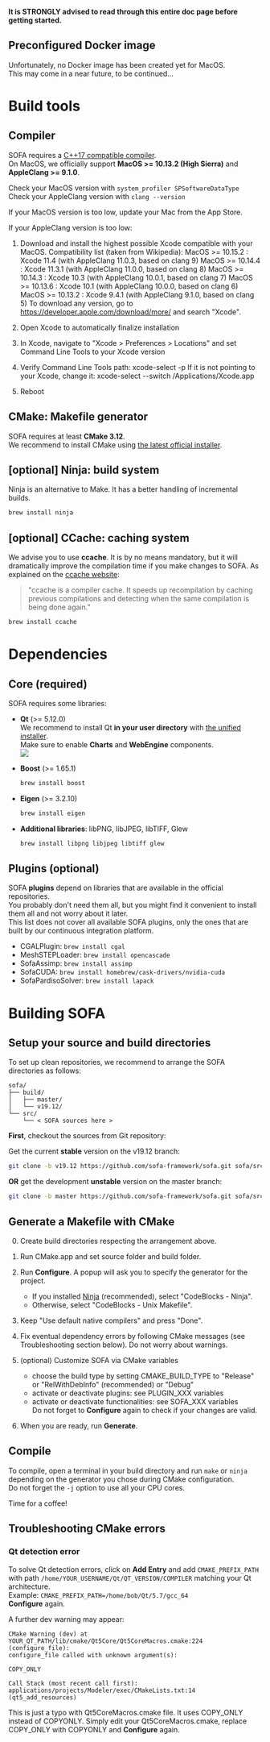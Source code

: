 **It is STRONGLY advised to read through this entire doc page before getting started.**

## Preconfigured Docker image

Unfortunately, no Docker image has been created yet for MacOS.  
This may come in a near future, to be continued...


# Build tools

## Compiler

SOFA requires a [C++17 compatible compiler](https://en.cppreference.com/w/cpp/compiler_support#C.2B.2B17_features).  
On MacOS, we officially support **MacOS >= 10.13.2 (High Sierra)** and **AppleClang >= 9.1.0**.  

Check your MacOS version with `system_profiler SPSoftwareDataType`
Check your AppleClang version with `clang --version`

If your MacOS version is too low, update your Mac from the App Store.

If your AppleClang version is too low:
1. Download and install the highest possible Xcode compatible with your MacOS.
   Compatibility list (taken from Wikipedia):
       MacOS >= 10.15.2 : Xcode 11.4   (with AppleClang 11.0.3, based on clang 9)
       MacOS >= 10.14.4 : Xcode 11.3.1 (with AppleClang 11.0.0, based on clang 8)
       MacOS >= 10.14.3 : Xcode 10.3   (with AppleClang 10.0.1, based on clang 7)
       MacOS >= 10.13.6 : Xcode 10.1   (with AppleClang 10.0.0, based on clang 6)
       MacOS >= 10.13.2 : Xcode 9.4.1  (with AppleClang 9.1.0,  based on clang 5)
   To download any version, go to https://developer.apple.com/download/more/ and search "Xcode".

2. Open Xcode to automatically finalize installation

3. In Xcode, navigate to "Xcode > Preferences > Locations" and set Command Line Tools to your Xcode version

4. Verify Command Line Tools path: xcode-select -p
   If it is not pointing to your Xcode, change it: xcode-select --switch /Applications/Xcode.app

5. Reboot


## CMake: Makefile generator

SOFA requires at least **CMake 3.12**.  
We recommend to install CMake using [the latest official installer](https://github.com/Kitware/CMake/releases/latest).


## [optional] Ninja: build system

Ninja is an alternative to Make. It has a better handling of incremental builds.

``` {.bash .optional}
brew install ninja
```


## [optional] CCache: caching system

We advise you to use **ccache**. It is by no means
mandatory, but it will dramatically improve the compilation time if you
make changes to SOFA. As explained on the
[ccache website](https://ccache.dev/):

> "ccache is a compiler cache. It speeds up recompilation by caching
> previous compilations and detecting when the same compilation is being
> done again."

``` {.bash .optional}
brew install ccache
```


# Dependencies

## Core (required)

SOFA requires some libraries:

-   **Qt** (>= 5.12.0)  
    We recommend to install Qt **in your user directory** with [the unified installer](http://download.qt.io/official_releases/online_installers).  
    Make sure to enable **Charts** and **WebEngine** components.  
    ![](https://www.sofa-framework.org/wp-content/uploads/2020/04/install_qt_macos.png)

-   **Boost** (>= 1.65.1)  
    ```bash
    brew install boost
    ```
    
-   **Eigen** (>= 3.2.10)  
    ```bash
    brew install eigen
    ```

-   **Additional libraries**: libPNG, libJPEG, libTIFF, Glew   
    ```bash
    brew install libpng libjpeg libtiff glew
    ```

## Plugins (optional)

SOFA **plugins** depend on libraries that are available in the official repositories.  
You probably don't need them all, but you might find it convenient to
install them all and not worry about it later.  
This list does not cover all available SOFA plugins, only the ones that are built by our continuous integration platform.

-  CGALPlugin: `brew install cgal`
-  MeshSTEPLoader: `brew install opencascade`
-  SofaAssimp: `brew install assimp`    
-  SofaCUDA: `brew install homebrew/cask-drivers/nvidia-cuda`
-  SofaPardisoSolver: `brew install lapack`


# Building SOFA


## Setup your source and build directories

To set up clean repositories, we recommend to arrange the SOFA directories
as follows:

```
sofa/
├── build/
│   ├── master/
│   └── v19.12/
└── src/
    └── < SOFA sources here >
```

**First**, checkout the sources from Git repository:

Get the current **stable** version on the v19.12 branch:
``` {.bash .stable}
git clone -b v19.12 https://github.com/sofa-framework/sofa.git sofa/src
```

**OR** get the development **unstable** version on the master branch:
``` {.bash .unstable}
git clone -b master https://github.com/sofa-framework/sofa.git sofa/src
```


## Generate a Makefile with CMake

0. Create build directories respecting the arrangement above.

1. Run CMake.app and set source folder and build folder.

2. Run **Configure**. A popup will ask you to specify the generator for the project.  
    - If you installed [Ninja](#optional-ninja-build-system) (recommended), select "CodeBlocks - Ninja".
    - Otherwise, select "CodeBlocks - Unix Makefile".

3. Keep "Use default native compilers" and press "Done".

4. Fix eventual dependency errors by following CMake messages (see Troubleshooting section below). Do not worry about warnings.

5. (optional) Customize SOFA via CMake variables  
     - choose the build type by setting CMAKE_BUILD_TYPE to "Release" or "RelWithDebInfo" (recommended) or "Debug"  
     - activate or deactivate plugins: see PLUGIN_XXX variables  
     - activate or deactivate functionalities: see SOFA_XXX variables  
   Do not forget to **Configure** again to check if your changes are valid.

6. When you are ready, run **Generate**.



## Compile

To compile, open a terminal in your build directory and run `make` or `ninja` depending on the generator you chose during CMake configuration.  
Do not forget the `-j` option to use all your CPU cores.

Time for a coffee!



## Troubleshooting CMake errors

### Qt detection error
To solve Qt detection errors, click on **Add Entry** and add
`CMAKE_PREFIX_PATH` with path `/home/YOUR_USERNAME/Qt/QT_VERSION/COMPILER` matching your
Qt architecture.  
Example: `CMAKE_PREFIX_PATH=/home/bob/Qt/5.7/gcc_64`  
**Configure** again.

A further dev warning may appear:

    CMake Warning (dev) at YOUR_QT_PATH/lib/cmake/Qt5Core/Qt5CoreMacros.cmake:224 (configure_file):
    configure_file called with unknown argument(s):

    COPY_ONLY

    Call Stack (most recent call first):
    applications/projects/Modeler/exec/CMakeLists.txt:14 (qt5_add_resources)

This is just a typo with Qt5CoreMacros.cmake file. It uses COPY\_ONLY
instead of COPYONLY. Simply edit your Qt5CoreMacros.cmake, replace
COPY\_ONLY with COPYONLY and **Configure** again.

